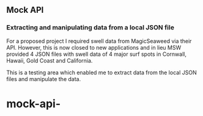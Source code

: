 ## Mock API 

### Extracting and manipulating data from a local JSON file
For a proposed project I required swell data from MagicSeaweed via their API. However, this is now closed to new applications and in lieu MSW provided 4 JSON files with swell data of 4 major surf spots in Cornwall, Hawaii, Gold Coast and California. 

This is a testing area which enabled me to extract data from the local JSON files and manipulate the data.


# mock-api-
